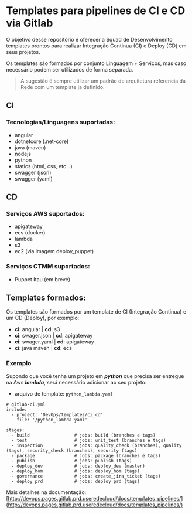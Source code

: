 # Templates para pipelines de CI e CD via Gitlab

O objetivo desse repositório é oferecer a Squad de Desenvolvimento templates prontos para realizar Integração Continua (CI) e Deploy (CD) em seus projetos. 

Os templates são formados por conjunto Linguagem + Serviços, mas caso necessário podem ser utilizados de forma separada.

> A sugestão é sempre utilizar um padrão de arquitetura referencia da Rede com um template ja definido.

## CI 

### Tecnologias/Linguagens suportadas:

- angular
- dotnetcore (.net-core)
- java (maven)
- nodejs
- python
- statics (html, css, etc...)
- swagger (json)
- swagger (yaml)

## CD 

### Serviços AWS suportados:

- apigateway
- ecs (docker)
- lambda
- s3
- ec2 (via imagem deploy_puppet)

### Serviços CTMM suportados:

- Puppet Itau (em breve)

## Templates formados:

Os templates são formados por um template de CI (Integração Continua) e um CD (Deploy), por exemplo:

- **ci**: angular | **cd**: s3
- **ci**: swager.json | **cd**: apigateway
- **ci**: swager.yaml | **cd**: apigateway
- **ci**: java maven | **cd**: ecs

### Exemplo

Supondo que você tenha um projeto em ***python*** que precisa ser entregue na Aws ***lambda***, será necessário adicionar ao seu projeto:

- arquivo de template: `python_lambda.yaml`

```
# gitlab-ci.yml
include:
  - project: 'DevOps/templates/ci_cd'
    file: '/python_lambda.yaml'

stages:
  - build                 # jobs: build (branches e tags)
  - test                  # jobs: unit_test (branches e tags)
  - inspection            # jobs: quality_check (branches), quality (tags), security_check (branches), security (tags)
  - package               # jobs: package (branches e tags)
  - publish               # jobs: publish (tags)
  - deploy_dev            # jobs: deploy_dev (master)
  - deploy_hom            # jobs: deploy_hom (tags)
  - governance            # jobs: create_jira_ticket (tags)
  - deploy_prd            # jobs: deploy_prd (tags)
```

Mais detalhes na documentação: [http://devops.pages.gitlab.prd.useredecloud/docs/templates_pipelines/](http://devops.pages.gitlab.prd.useredecloud/docs/templates_pipelines/)
